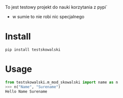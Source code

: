 To jest testowy projekt do nauki korzytania z pypi`

* w sumie to nie robi nic specjalnego

# Install

```pyton
pip install testskowalski 
```

# Usage

```python
from testskowalski.m_mod_skowalski import name as n
>>> n("Name", "Surename")
Hello Name Surename
```